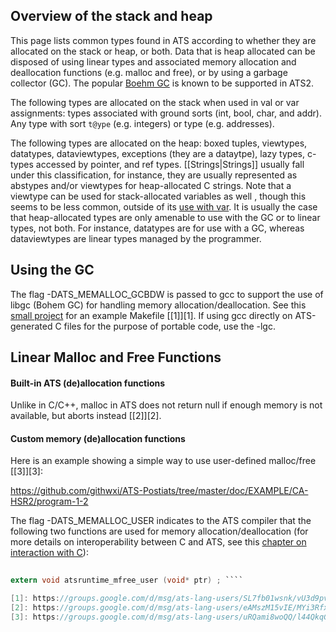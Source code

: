 ## Overview of the stack and heap ##

This page lists common types found in ATS according to whether they are
allocated on the stack or heap, or both. Data that is heap allocated can be
disposed of using linear types and associated memory allocation and
deallocation functions (e.g. malloc and free), or by using a garbage
collector (GC). The popular [Boehm
GC](http://www.hpl.hp.com/personal/Hans_Boehm/gc/) is known to be supported
in ATS2.

The following types are allocated on the stack when used in val or var
assignments: types associated with ground sorts (int, bool, char, and
addr). Any type with sort `t@ype` (e.g. integers) or type (e.g. addresses).

The following types are allocated on the heap: boxed tuples, viewtypes,
datatypes, dataviewtypes, exceptions (they are a dataytpe), lazy types,
c-types accessed by pointer, and ref types. [[Strings|Strings]] usually fall
under this classification, for instance, they are usually represented as
abstypes and/or viewtypes for heap-allocated C strings. Note that a viewtype
can be used for stack-allocated variables as well , though this seems to be
less common, outside of its [use with
var](http://www.ats-lang.org/DOCUMENT/INTPROGINATS/HTML/x3352.html). It is
usually the case that heap-allocated types are only amenable to use with the
GC or to linear types, not both. For instance, datatypes are for use with a
GC, whereas dataviewtypes are linear types managed by the programmer.


## Using the GC ##

The flag -DATS_MEMALLOC_GCBDW is passed to gcc to support the use of libgc
(Bohem GC) for handling memory allocation/deallocation. See this [small
project](https://github.com/githwxi/ATS-Postiats/tree/master/doc/PROJECT/SMALL/calculator)
for an example Makefile [\[1\]][1]. If using gcc directly on ATS-generated C
files for the purpose of portable code, use the -lgc.

## Linear Malloc and Free Functions ##

#### Built-in ATS (de)allocation functions ####

Unlike in C/C++, malloc in ATS does not return null if enough memory is not
available, but aborts instead [\[2\]][2].

#### Custom memory (de)allocation functions ####

Here is an example showing a simple way to use user-defined malloc/free
[\[3\]][3]:

https://github.com/githwxi/ATS-Postiats/tree/master/doc/EXAMPLE/CA-HSR2/program-1-2

The flag -DATS_MEMALLOC_USER indicates to the ATS compiler that the
following two functions are used for memory allocation/deallocation (for
more details on interoperability between C and ATS, see this [chapter on
interaction with
C](http://www.ats-lang.org/DOCUMENT/INT2PROGINATS/HTML/c1960.html)):

```C extern void *atsruntime_malloc_user (size_t bsz) ;
    
extern void atsruntime_mfree_user (void* ptr) ; ````

[1]: https://groups.google.com/d/msg/ats-lang-users/SL7fb01wsnk/vU3d9pv-RTkJ
[2]: https://groups.google.com/d/msg/ats-lang-users/eAMszM15vIE/MYi3Rfxe48QJ
[3]: https://groups.google.com/d/msg/ats-lang-users/uRQami8woQQ/l44QkqGq-IoJ
